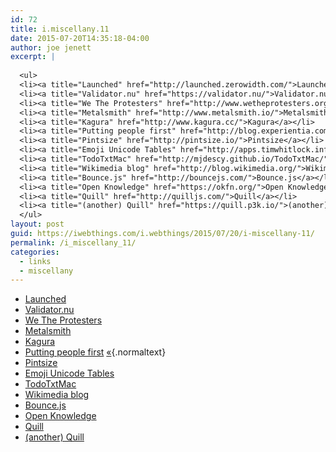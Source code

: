 ```yaml
---
id: 72
title: i.miscellany.11
date: 2015-07-20T14:35:18-04:00
author: joe jenett
excerpt: |
  
  <ul>
  <li><a title="Launched" href="http://launched.zerowidth.com/">Launched</a></li>
  <li><a title="Validator.nu" href="https://validator.nu/">Validator.nu</a></li>
  <li><a title="We The Protesters" href="http://www.wetheprotesters.org/">We The Protesters</a></li>
  <li><a title="Metalsmith" href="http://www.metalsmith.io/">Metalsmith</a></li>
  <li><a title="Kagura" href="http://www.kagura.cc/">Kagura</a></li>
  <li><a title="Putting people first" href="http://blog.experientia.com/">Putting people first</a>  </li>
  <li><a title="Pintsize" href="http://pintsize.io/">Pintsize</a></li>
  <li><a title="Emoji Unicode Tables" href="http://apps.timwhitlock.info/emoji/tables/unicode">Emoji Unicode Tables</a></li>
  <li><a title="TodoTxtMac" href="http://mjdescy.github.io/TodoTxtMac/">TodoTxtMac</a></li>
  <li><a title="Wikimedia blog" href="http://blog.wikimedia.org/">Wikimedia blog</a></li>
  <li><a title="Bounce.js" href="http://bouncejs.com/">Bounce.js</a></li>
  <li><a title="Open Knowledge" href="https://okfn.org/">Open Knowledge</a></li>
  <li><a title="Quill" href="http://quilljs.com/">Quill</a></li>
  <li><a title="(another) Quill" href="https://quill.p3k.io/">(another) Quill</a></li>
  </ul>
layout: post
guid: https://iwebthings.com/i.webthings/2015/07/20/i-miscellany-11/
permalink: /i_miscellany_11/
categories:
  - links
  - miscellany
---
```

  * [Launched](http://launched.zerowidth.com/ "Launched")
  * [Validator.nu](https://validator.nu/ "Validator.nu")
  * [We The Protesters](http://www.wetheprotesters.org/ "We The Protesters")
  * [Metalsmith](http://www.metalsmith.io/ "Metalsmith")
  * [Kagura](http://www.kagura.cc/ "Kagura")
  * [Putting people first](blog.experientia.com) [&#171;](http://hypnophant.tumblr.com/ "Hypnophant"){.normaltext}
  * [Pintsize](http://pintsize.io/ "Pintsize")
  * [Emoji Unicode Tables](http://apps.timwhitlock.info/emoji/tables/unicode "Emoji Unicode Tables")
  * [TodoTxtMac](http://mjdescy.github.io/TodoTxtMac/ "TodoTxtMac")
  * [Wikimedia blog](http://blog.wikimedia.org/ "Wikimedia blog")
  * [Bounce.js](http://bouncejs.com/ "Bounce.js")
  * [Open Knowledge](https://okfn.org/ "Open Knowledge")
  * [Quill](http://quilljs.com/ "Quill")
  * [(another) Quill](https://quill.p3k.io/ "(another) Quill")